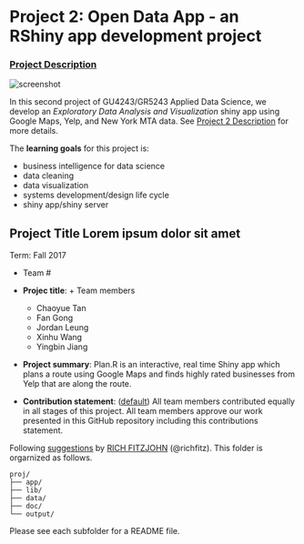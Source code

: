 # Project 2: Open Data App - an RShiny app development project

### [Project Description](doc/project2_desc.md)

![screenshot](doc/screenshot2.png)

In this second project of GU4243/GR5243 Applied Data Science, we develop an *Exploratory Data Analysis and Visualization* shiny app using Google Maps, Yelp, and New York MTA data. See [Project 2 Description](fig/map_pic1.md) for more details. 

The **learning goals** for this project is:

- business intelligence for data science
- data cleaning
- data visualization
- systems development/design life cycle
- shiny app/shiny server

## Project Title Lorem ipsum dolor sit amet
Term: Fall 2017

+ Team #
+ **Projec title**: + Team members
	+ Chaoyue Tan
	+ Fan Gong
	+ Jordan Leung
	+ Xinhu Wang
	+ Yingbin Jiang

+ **Project summary**: Plan.R is an interactive, real time Shiny app which plans a route using Google Maps and finds highly rated businesses from Yelp that are along the route.

+ **Contribution statement**: ([default](doc/a_note_on_contributions.md)) All team members contributed equally in all stages of this project. All team members approve our work presented in this GitHub repository including this contributions statement. 

Following [suggestions](http://nicercode.github.io/blog/2013-04-05-projects/) by [RICH FITZJOHN](http://nicercode.github.io/about/#Team) (@richfitz). This folder is orgarnized as follows.

```
proj/
├── app/
├── lib/
├── data/
├── doc/
└── output/
```

Please see each subfolder for a README file.

